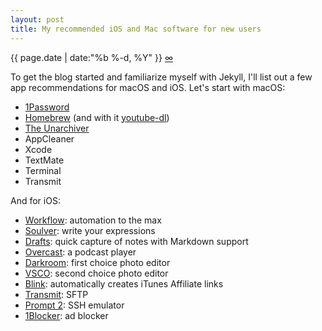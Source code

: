 ```yaml
---
layout: post
title: My recommended iOS and Mac software for new users
---
```

<p class="meta">{{ page.date | date:"%b %-d, %Y" }} <a class="permalink" title="Permalink" href="{{ page.url }}">∞</a></p>

To get the blog started and familiarize myself with Jekyll, I'll list out a few app recommendations for macOS and iOS. Let's start with macOS:

* [1Password](https://geo.itunes.apple.com/us/app/1password-password-manager/id443987910?mt=12&uo=4&at=1010lbam)
* [Homebrew](http://brew.sh/) (and with it [youtube-dl](https://rg3.github.io/youtube-dl/))
* [The Unarchiver](https://geo.itunes.apple.com/us/app/the-unarchiver/id425424353?mt=12&uo=4&at=1010lbam)
* AppCleaner
* Xcode
* TextMate
* Terminal
* Transmit

And for iOS:

* [Workflow](https://geo.itunes.apple.com/us/app/workflow-powerful-automation/id915249334?mt=8&uo=4&at=1010lbam): automation to the max
* [Soulver](https://geo.itunes.apple.com/us/app/soulver-notepad-calculator/id348142037?mt=8&uo=4&at=1010lbam): write your expressions
* [Drafts](https://geo.itunes.apple.com/us/app/drafts-quickly-capture-notes/id905337691?mt=8&uo=4&at=1010lbam): quick capture of notes with Markdown support
* [Overcast](https://geo.itunes.apple.com/us/app/overcast-podcast-player/id888422857?mt=8&uo=4&at=1010lbam): a podcast player
* [Darkroom](https://geo.itunes.apple.com/us/app/darkroom-photo-editor/id953286746?mt=8&uo=4&at=1010lbam): first choice photo editor
* [VSCO](https://geo.itunes.apple.com/us/app/vsco/id588013838?mt=8&uo=4&at=1010lbam): second choice photo editor
* [Blink](https://geo.itunes.apple.com/us/app/blink-better-affiliate-links/id946766863?mt=8&uo=4&at=1010lbam): automatically creates iTunes Affiliate links
* [Transmit](https://geo.itunes.apple.com/us/app/transmit/id917432930?mt=8&uo=4&at=1010lbam): SFTP
* [Prompt 2](https://geo.itunes.apple.com/us/app/prompt-2/id917437289?mt=8&uo=4&at=1010lbam): SSH emulator
* [1Blocker](https://geo.itunes.apple.com/us/app/1blocker-block-ads-tracking/id1025729002?mt=8&uo=4&at=1010lbam): ad blocker
